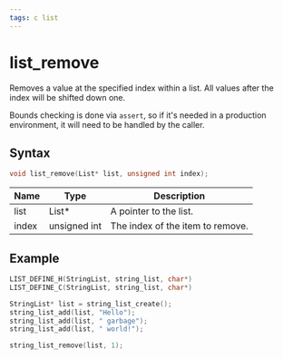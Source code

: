 ```yaml
---
tags: c list
---
```

# list_remove

Removes a value at the specified index within a list. All values after the index will be shifted down one.

Bounds checking is done via `assert`, so if it's needed in a production environment, it will need to be handled by the caller.

## Syntax

```c
void list_remove(List* list, unsigned int index);
```

| Name | Type | Description |
| --- | --- | --- |
| list | List* | A pointer to the list. |
| index | unsigned int | The index of the item to remove. |

## Example

```c
LIST_DEFINE_H(StringList, string_list, char*)
LIST_DEFINE_C(StringList, string_list, char*)

StringList* list = string_list_create();
string_list_add(list, "Hello");
string_list_add(list, " garbage");
string_list_add(list, " world!");

string_list_remove(list, 1);
```
